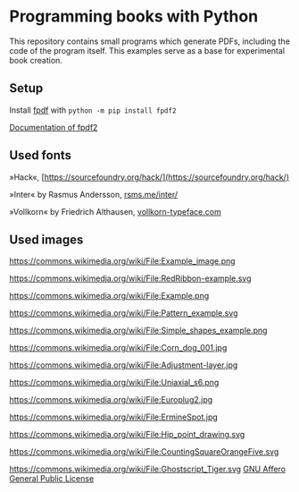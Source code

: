 # Programming books with Python

This repository contains small programs which generate PDFs, including the code of the program itself. This examples serve as a base for experimental book creation.



## Setup

Install [fpdf](https://pypi.org/project/fpdf/) with `python -m pip install fpdf2`

[Documentation of fpdf2](https://pyfpdf.github.io/fpdf2//)



## Used fonts

»Hack«, [https://sourcefoundry.org/hack/](https://sourcefoundry.org/hack/)

»Inter« by Rasmus Andersson, [rsms.me/inter/](https://rsms.me/inter/)

»Vollkorn« by Friedrich Althausen, [vollkorn-typeface.com](vollkorn-typeface.com)



## Used images

https://commons.wikimedia.org/wiki/File:Example_image.png

https://commons.wikimedia.org/wiki/File:RedRibbon-example.svg

https://commons.wikimedia.org/wiki/File:Example.png

https://commons.wikimedia.org/wiki/File:Pattern_example.svg

https://commons.wikimedia.org/wiki/File:Simple_shapes_example.png 

https://commons.wikimedia.org/wiki/File:Corn_dog_001.jpg

https://commons.wikimedia.org/wiki/File:Adjustment-layer.jpg

https://commons.wikimedia.org/wiki/File:Uniaxial_s6.png

https://commons.wikimedia.org/wiki/File:Europlug2.jpg

https://commons.wikimedia.org/wiki/File:ErmineSpot.jpg

https://commons.wikimedia.org/wiki/File:Hip_point_drawing.svg

https://commons.wikimedia.org/wiki/File:CountingSquareOrangeFive.svg

https://commons.wikimedia.org/wiki/File:Ghostscript_Tiger.svg [GNU Affero General Public License](https://en.wikipedia.org/wiki/GNU_Affero_General_Public_License)

